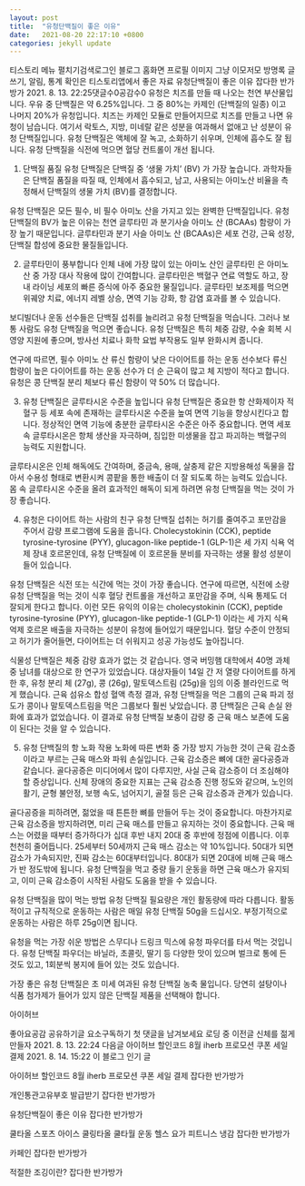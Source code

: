 ```yaml
---
layout: post
title:  "유청단백질이 좋은 이유"
date:   2021-08-20 22:17:10 +0800
categories: jekyll update
---
```

티스토리 메뉴 펼치기검색로그인
블로그 홈화면
프로필 이미지
그냥 이모저모
방명록
글쓰기, 알림, 통계 확인은 티스토리앱에서
좋은 자료
유청단백질이 좋은 이유
잡다한 반가방가
2021. 8. 13. 22:25댓글수0공감수0
유청은 치즈를 만들 때 나오는 천연 부산물입니다. 우유 중 단백질은 약 6.25%입니다. 그 중 80%는 카제인 (단백질의 일종) 이고 나머지 20%가 유청입니다. 치즈는 카제인 모듈로 만들어지므로 치즈를 만들고 나면 유청이 남습니다. 여기서 락토스, 지방, 미네랄 같은 성분을 여과해서 없애고 난 성분이 유청 단백질입니다. 유청 단백질은 액체에 잘 녹고, 소화하기 쉬우며, 인체에 흡수도 잘 됩니다. 유청 단백질을 식전에 먹으면 혈당 컨트롤이 개선 됩니다.

1.   단백질 품질
유청 단백질은 단백질 중 ‘생물 가치’ (BV) 가 가장 높습니다. 과학자들은 단백질 품질을 따질 때, 인체에서 흡수되고, 남고, 사용되는 아미노산 비율을 측정해서 단백질의 생물 가치 (BV)를 결정합니다.

유청 단백질은 모든 필수, 비 필수 아미노 산을 가지고 있는 완벽한 단백질입니다. 유청 단백질의 BV가 높은 이유는 천연 글루타민 과 분기사슬 아미노 산 (BCAAs) 함량이 가장 높기 때문입니다. 글루타민과 분기 사슬 아미노 산 (BCAAs)은 세포 건강, 근육 성장, 단백질 합성에 중요한 물질들입니다.

2. 글루타민이 풍부합니다
인체 내에 가장 많이 있는 아미노 산인 글루타민 은 아미노 산 중 가장 대사 작용에 많이 간여합니다. 글루타민은 백혈구 연료 역할도 하고, 장내 라이닝 세포의 빠른 증식에 아주 중요한 물질입니다. 글루타민 보조제를 먹으면 위궤양 치료, 에너지 레벨 상승, 면역 기능 강화, 항 감염 효과를 볼 수 있습니다.

보디빌더나 운동 선수들은 단백질 섭취를 늘리려고 유청 단백질을 먹습니다. 그러나 보통 사람도 유청 단백질을 먹으면 좋습니다. 유청 단백질은 특히 체중 감량, 수술 회복 시 영양 지원에 좋으며, 방사선 치료나 화학 요법 부작용도 일부 완화시켜 줍니다.

연구에 따르면, 필수 아미노 산 류신 함량이 낮은 다이어트를 하는 운동 선수보다 류신 함량이 높은 다이어트를 하는 운동 선수가 더 순 근육이 많고 체 지방이 적다고 합니다. 유청은 콩 단백질 분리 체보다 류신 함량이 약 50% 더 많습니다.

3. 유청 단백질은 글루타시온 수준을 높입니다 
유청 단백질은 중요한 항 산화제이자 적혈구 등 세포 속에 존재하는 글루타시온 수준을 높여 면역 기능을 향상시킨다고 합니다.  정상적인 면역 기능에 충분한 글루타시온 수준은 아주 중요합니다. 면역 세포 속 글루타시온은 항체 생산을 자극하며, 침입한 미생물을 잡고 파괴하는 백혈구의 능력도 지원합니다.

글루타시온은 인체 해독에도 간여하며, 중금속, 용매, 살충제 같은 지방용해성 독물을 잡아서 수용성 형태로 변환시켜 콩팥을 통한 배출이 더 잘 되도록 하는 능력도 있습니다. 몸 속 글루타시온 수준을 올려 효과적인 해독이 되게 하려면 유청 단백질을 먹는 것이 가장 좋습니다.

4. 유청은 다이어트 하는 사람의 친구
유청 단백질 섭취는 허기를 줄여주고 포만감을 주어서 감량 프로그램에 도움을 줍니다. Cholecystokinin (CCK), peptide tyrosine-tyrosine (PYY), glucagon-like peptide-1 (GLP-1)은 세 가지 식욕 억제 장내 호르몬인데, 유청 단백질에 이 호르몬들 분비를 자극하는 생물 활성 성분이 들어 있습니다.

유청 단백질은 식전 또는 식간에 먹는 것이 가장 좋습니다. 연구에 따르면, 식전에 소량 유청 단백질을 먹는 것이 식후 혈당 컨트롤을 개선하고 포만감을 주며, 식욕 통제도 더 잘되게 한다고 합니다. 이런 모든 유익의 이유는 cholecystokinin (CCK), peptide tyrosine-tyrosine (PYY), glucagon-like peptide-1 (GLP-1) 이라는 세 가지 식욕 억제 호르몬 배출을 자극하는 성분이 유청에 들어있기 때문입니다. 혈당 수준이 안정되고 허기가 줄어들면, 다이어트는 더 쉬워지고 성공 가능성도 높아집니다.

식물성 단백질은 체중 감량 효과가 없는 것 같습니다. 영국 버밍햄 대학에서 40명 과체중 남녀를 대상으로 한 연구가 있었습니다. 대상자들이 14일 간 저 열량 다이어트를 하게 한 후, 유청 분리 체 (27g), 콩 (26g), 말토덱스트림 (25g)을 임의 이중 블라인드로 먹게 했습니다. 근육 섬유소 합성 혈액 측정 결과, 유청 단백질을 먹은 그룹의 근육 파괴 정도가 콩이나 말토덱스트림을 먹은 그룹보다 훨씬 낮았습니다. 콩 단백질은 근육 손실 완화에 효과가 없었습니다. 이 결과로 유청 단백질 보충이 감량 중 근육 매스 보존에 도움이 된다는 것을 알 수 있습니다.

5. 유청 단백질의 항 노화 작용
노화에 따른 변화 중 가장 방지 가능한 것이 근육 감소증이라고 부르는 근육 매스와 파워 손실입니다. 근육 감소증은 뼈에 대한 골다공증과 같습니다. 골다공증은 미디어에서 많이 다루지만, 사실 근육 감소증이 더 조심해야 할 증상입니다. 신체 장애의 중요한 지표는 근육 감소증 진행 정도와 같으며, 노인의 활기, 균형 불안정, 보행 속도, 넘어지기, 골절 등은 근육 감소증과 관계가 있습니다. 

골다공증을 피하려면, 젊었을 때 튼튼한 뼈를 만들어 두는 것이 중요합니다. 마찬가지로 근육 감소증을 방지하려면, 미리 근육 매스를 만들고 유지하는 것이 중요합니다. 근육 매스는 어렸을 때부터 증가하다가 십대 후반 내지 20대 중 후반에 정점에 이릅니다. 이후 천천히 줄어듭니다. 25세부터 50세까지 근육 매스 감소는 약 10%입니다. 50대가 되면 감소가 가속되지만, 진짜 감소는 60대부터입니다. 80대가 되면 20대에 비해 근육 매스가 반 정도밖에 됩니다. 유청 단백질을 먹고 중량 들기 운동을 하면 근육 매스가 유지되고, 이미 근육 감소증이 시작된 사람도 도움을 받을 수 있습니다.

유청 단백질을 많이 먹는 방법
유청 단백질 필요량은 개인 활동량에 따라 다릅니다. 활동적이고 규칙적으로 운동하는 사람은 매일 유청 단백질 50g을 드십시오. 부정기적으로 운동하는 사람은 하루 25g이면 됩니다.

유청을 먹는 가장 쉬운 방법은 스무디나 드링크 믹스에 유청 파우더를 타서 먹는 것입니다. 유청 단백질 파우더는 바닐라, 초콜릿, 딸기 등 다양한 맛이 있으며 벌크로 통에 든 것도 있고, 1회분씩 봉지에 들어 있는 것도 있습니다.

가장 좋은 유청 단백질은 초 미세 여과된 유청 단백질 농축 물입니다. 당연히 설탕이나 식품 첨가제가 들어가 있지 않은 단백질 제품을 선택해야 합니다.

 

아이허브


좋아요공감
공유하기글 요소구독하기
첫 댓글을 남겨보세요
로딩 중
이전글
신체를 젊게 만들자
2021. 8. 13. 22:24
다음글
아이허브 할인코드 8월 iherb 프로모션 쿠폰 세일 결제
2021. 8. 14. 15:22
이 블로그 인기 글

아이허브 할인코드 8월 iherb 프로모션 쿠폰 세일 결제
잡다한 반가방가

개인통관고유부호 발급받기
잡다한 반가방가

유청단백질이 좋은 이유
잡다한 반가방가

쿨타올 스포츠 아이스 쿨링타올 쿨타월 운동 헬스 요가 피트니스 냉감
잡다한 반가방가

카페인
잡다한 반가방가

적절한 조깅이란?
잡다한 반가방가